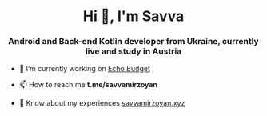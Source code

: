 <h1 align="center">Hi 👋, I'm Savva</h1>
<h3 align="center">Android and Back-end Kotlin developer from Ukraine, currently live and study in Austria</h3>

- 🔭 I’m currently working on [Echo Budget](https://echobudget.savvamirzoyan.xyz/)

- 📫 How to reach me **t.me/savvamirzoyan**

- 📄 Know about my experiences [savvamirzoyan.xyz](www.savvamirzoyan.xyz)
